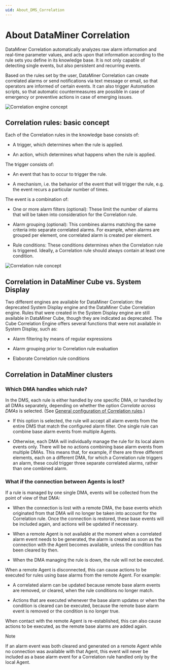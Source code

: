 ```yaml
---
uid: About_DMS_Correlation
---
```


# About DataMiner Correlation

DataMiner Correlation automatically analyzes raw alarm information and real-time parameter values, and acts upon that information according to the rule sets you define in its knowledge base. It is not only capable of detecting single events, but also persistent and recurring events.

Based on the rules set by the user, DataMiner Correlation can create correlated alarms or send notifications via text message or email, so that operators are informed of certain events. It can also trigger Automation scripts, so that automatic countermeasures are possible in case of emergency or preventive actions in case of emerging issues.

![Correlation engine concept](~/user-guide/images/correlation_engine_conceptv2.jpg)

## Correlation rules: basic concept

Each of the Correlation rules in the knowledge base consists of:

- A trigger, which determines when the rule is applied.

- An action, which determines what happens when the rule is applied.

The trigger consists of:

- An event that has to occur to trigger the rule.

- A mechanism, i.e. the behavior of the event that will trigger the rule, e.g. the event recurs a particular number of times.

The event is a combination of:

- One or more alarm filters (optional): These limit the number of alarms that will be taken into consideration for the Correlation rule.

- Alarm grouping (optional): This combines alarms matching the same criteria into separate correlated alarms. For example, when alarms are grouped per element, one correlated alarm is created per element.

- Rule conditions: These conditions determines when the Correlation rule is triggered. Ideally, a Correlation rule should always contain at least one condition.

![Correlation rule concept](~/user-guide/images/Correlation_rulev2.jpg)

## Correlation in DataMiner Cube vs. System Display

Two different engines are available for DataMiner Correlation: the deprecated System Display engine and the DataMiner Cube Correlation engine. Rules that were created in the System Display engine are still available in DataMiner Cube, though they are indicated as deprecated. The Cube Correlation Engine offers several functions that were not available in System Display, such as:

- Alarm filtering by means of regular expressions

- Alarm grouping prior to Correlation rule evaluation

- Elaborate Correlation rule conditions

## Correlation in DataMiner clusters

### Which DMA handles which rule?

In the DMS, each rule is either handled by one specific DMA, or handled by all DMAs separately, depending on whether the option *Correlate across DMAs* is selected. (See [General configuration of Correlation rules](xref:General_configuration_of_Correlation_rules).)

- If this option is selected, the rule will accept all alarm events from the entire DMS that match the configured alarm filter. One single rule can combine base alarm events from multiple Agents.

- Otherwise, each DMA will individually manage the rule for its local alarm events only. There will be no actions combining base alarm events from multiple DMAs. This means that, for example, if there are three different elements, each on a different DMA, for which a Correlation rule triggers an alarm, these could trigger three separate correlated alarms, rather than one combined alarm.

### What if the connection between Agents is lost?

If a rule is managed by one single DMA, events will be collected from the point of view of that DMA:

- When the connection is lost with a remote DMA, the base events which originated from that DMA will no longer be taken into account for the Correlation rule. Once the connection is restored, these base events will be included again, and actions will be updated if necessary.

- When a remote Agent is not available at the moment when a correlated alarm event needs to be generated, the alarm is created as soon as the connection with the Agent becomes available, unless the condition has been cleared by then.

- When the DMA managing the rule is down, the rule will not be executed.

When a remote Agent is disconnected, this can cause actions to be executed for rules using base alarms from the remote Agent. For example:

- A correlated alarm can be updated because remote base alarm events are removed, or cleared, when the rule conditions no longer match.

- Actions that are executed whenever the base alarm updates or when the condition is cleared can be executed, because the remote base alarm event is removed or the condition is no longer true.

When contact with the remote Agent is re-established, this can also cause actions to be executed, as the remote base alarms are added again.

> [!NOTE]
> If an alarm event was both cleared and generated on a remote Agent while no connection was available with that Agent, this event will never be included as a base alarm event for a Correlation rule handled only by the local Agent.
